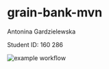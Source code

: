 # grain-bank-mvn

Antonina Gardzielewska

Student ID: 160 286

![example workflow](https://github.com/AntoninaGardzielewska/grain-bank-mvn/actions/workflows/grain-bank-mvn/badge.svg)
